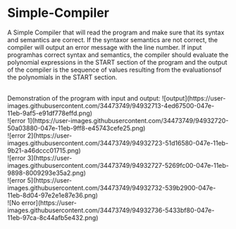 # Simple-Compiler
A Simple Compiler that  will read the program and make sure that its syntax and semantics are correct. If the syntaxor semantics are not correct, the compiler will output an error message with the line number. If input programhas correct syntax and semantics, the compiler should evaluate the polynomial expressions in the START section of the program and the output of the compiler is the sequence of values resulting from the evaluationsof the polynomials in the START section.

<br>
Demonstration of the program with input and output:
![output](https://user-images.githubusercontent.com/34473749/94932713-4ed67500-047e-11eb-9af5-e91df778effd.png)
<br>
![error 1](https://user-images.githubusercontent.com/34473749/94932720-50a03880-047e-11eb-9ff8-e45743cefe25.png)
<br>
![error 2](https://user-images.githubusercontent.com/34473749/94932723-51d16580-047e-11eb-9b21-a46dccc01715.png)
<br>
![error 3](https://user-images.githubusercontent.com/34473749/94932727-5269fc00-047e-11eb-9898-8009293e35a2.png)
<br>
![error 5](https://user-images.githubusercontent.com/34473749/94932732-539b2900-047e-11eb-8d04-97e2e1e87e36.png)
<br>
![No error](https://user-images.githubusercontent.com/34473749/94932736-5433bf80-047e-11eb-97ca-8c44afb5e432.png)

